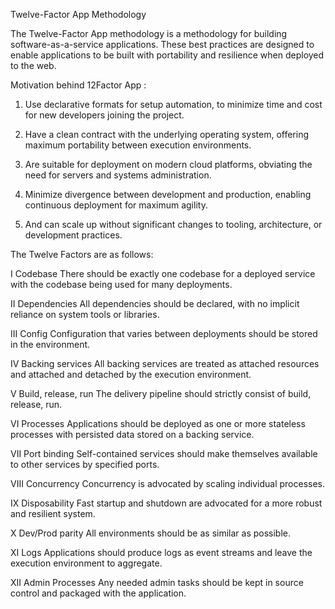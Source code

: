 Twelve-Factor App Methodology

The Twelve-Factor App methodology is a methodology for building software-as-a-service applications. These best practices are designed to enable applications to be built with portability and resilience when deployed to the web.

Motivation behind 12Factor App :

1. Use declarative formats for setup automation, to minimize time and cost for new developers joining the project.

2. Have a clean contract with the underlying operating system, offering maximum portability between execution environments.

3. Are suitable for deployment on modern cloud platforms, obviating the need for servers and systems administration.

4. Minimize divergence between development and production, enabling continuous deployment for maximum agility.

5. And can scale up without significant changes to tooling, architecture, or development practices.

The Twelve Factors are as follows:

I	Codebase	There should be exactly one codebase for a deployed service with the codebase being used for many deployments.

II	Dependencies	All dependencies should be declared, with no implicit reliance on system tools or libraries.

III	Config	Configuration that varies between deployments should be stored in the environment.

IV	Backing services	All backing services are treated as attached resources and attached and detached by the execution environment.

V	Build, release, run	The delivery pipeline should strictly consist of build, release, run.

VI	Processes	Applications should be deployed as one or more stateless processes with persisted data stored on a backing service.

VII	Port binding	Self-contained services should make themselves available to other services by specified ports.

VIII	Concurrency	Concurrency is advocated by scaling individual processes.

IX	Disposability	Fast startup and shutdown are advocated for a more robust and resilient system.

X	Dev/Prod parity	All environments should be as similar as possible.

XI	Logs	Applications should produce logs as event streams and leave the execution environment to aggregate.

XII	Admin Processes	Any needed admin tasks should be kept in source control and packaged with the application.